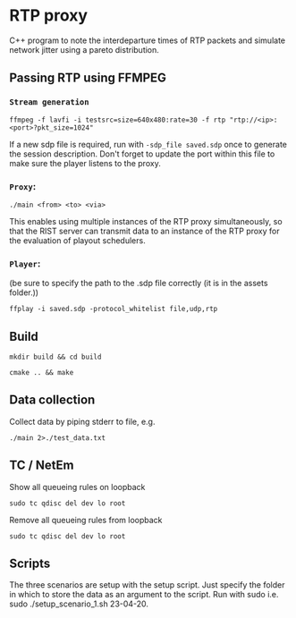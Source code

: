 # RTP proxy

C++ program to note the interdeparture times of RTP packets and simulate network jitter using a pareto distribution.

## Passing RTP using FFMPEG

### `Stream generation`

```
ffmpeg -f lavfi -i testsrc=size=640x480:rate=30 -f rtp "rtp://<ip>:<port>?pkt_size=1024"
```

If a new sdp file is required, run with `-sdp_file saved.sdp` once to generate the session description. Don't forget to update the port within this file to make sure the player listens to the proxy.

### `Proxy`:
```
./main <from> <to> <via>
```

This enables using multiple instances of the RTP proxy simultaneously, so that the RIST server can transmit data to an instance of the RTP proxy for the evaluation of playout schedulers.

### `Player`:

(be sure to specify the path to the .sdp file correctly (it is in the assets folder.))

```
ffplay -i saved.sdp -protocol_whitelist file,udp,rtp
```

## Build

```
mkdir build && cd build
```

```
cmake .. && make
```


## Data collection
Collect data by piping stderr to file, e.g. 
```
./main 2>./test_data.txt
```


## TC / NetEm

Show all queueing rules on loopback
```
sudo tc qdisc del dev lo root
```

Remove all queueing rules from loopback
```
sudo tc qdisc del dev lo root
```
## Scripts
The three scenarios are setup with the setup script. 
Just specify the folder in which to store the data as an argument to the script. 
Run with sudo i.e. sudo ./setup_scenario_1.sh 23-04-20.